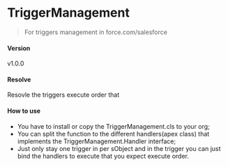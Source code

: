 # TriggerManagement
>For triggers management in force.com/salesforce

#### Version
v1.0.0

#### Resolve
Resovle the triggers execute order that

#### How to use
- You have to install or copy the TriggerManagement.cls to your org;
- You can split the function to the different handlers(apex class) that implements the TriggerManagement.Handler interface;
- Just only stay one trigger in per sObject and in the trigger you can just bind the handlers to execute that you expect execute order.

